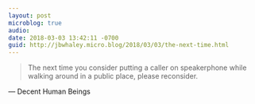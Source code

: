 ```yaml
---
layout: post
microblog: true
audio: 
date: 2018-03-03 13:42:11 -0700
guid: http://jbwhaley.micro.blog/2018/03/03/the-next-time.html
---
```

> The next time you consider putting a caller on speakerphone while walking around in a public place, please reconsider.

— Decent Human Beings
